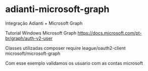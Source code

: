 # adianti-microsoft-graph
Integração Adianti + Microsoft Graph

Tutorial Windows Microsoft Graph
https://docs.microsoft.com/pt-br/graph/auth-v2-user

Classes utilizadas
composer require league/oauth2-client microsoft/microsoft-graph

Com esse exemplo validamos os usuario com as contas microsoft

